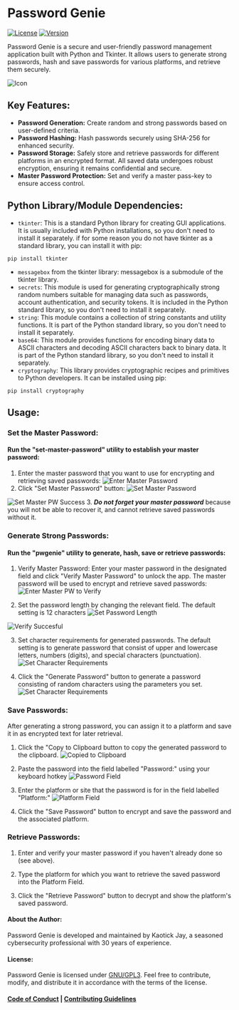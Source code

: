 # Password Genie
[![License](https://img.shields.io/badge/License-GPL3-blue.svg)](https://opensource.org/licenses/GPL-3.0) [![Version](https://img.shields.io/badge/Version-1.0.12-brightgreen.svg)](https://github.com/kaotickj/password-genie/releases/tag/v1.0.12)

Password Genie is a secure and user-friendly password management application built with Python and Tkinter. It allows users to generate strong passwords, hash and save passwords for various platforms, and retrieve them securely.

![Icon](./img/password-genie.png)

## Key Features:
- **Password Generation:** Create random and strong passwords based on user-defined criteria.
- **Password Hashing:** Hash passwords securely using SHA-256 for enhanced security.
- **Password Storage:** Safely store and retrieve passwords for different platforms in an encrypted format. All saved data undergoes robust encryption, ensuring it remains confidential and secure.
- **Master Password Protection:** Set and verify a master pass-key to ensure access control.

## Python Library/Module Dependencies:
- `tkinter`: This is a standard Python library for creating GUI applications. It is usually included with Python installations, so you don't need to install it separately. if for some reason you do not have tkinter as a standard library, you can install it with pip:
```
pip install tkinter
```
 
- `messagebox` from the tkinter library: messagebox is a submodule of the tkinter library.
- `secrets`: This module is used for generating cryptographically strong random numbers suitable for managing data such as passwords, account authentication, and security tokens. It is included in the Python standard library, so you don't need to install it separately. 
- `string`: This module contains a collection of string constants and utility functions. It is part of the Python standard library, so you don't need to install it separately.
- `base64`: This module provides functions for encoding binary data to ASCII characters and decoding ASCII characters back to binary data. It is part of the Python standard library, so you don't need to install it separately.
- `cryptography`: This library provides cryptographic recipes and primitives to Python developers. It can be installed using pip:
```
pip install cryptography 
```


## Usage:
### Set the Master Password:
#### Run the "set-master-password" utility to establish your master password:

1. Enter the master password that you want to use for encrypting and retrieving saved passwords:
![Enter Master Password](./img/enter-master-password.png)
2. Click "Set Master Password" button:
![Set Master Password](./img/set-master-pw-button.png)

![Set Master PW Success](./img/set-pw-success.png)
3. ***Do not forget your master password*** because you will not be able to recover it, and cannot retrieve saved passwords without it.

### Generate Strong Passwords: 
#### Run the "pwgenie" utility to generate, hash, save or retrieve passwords:

1. Verify Master Password: Enter your master password in the designated field and click "Verify Master Password" to unlock the app. The master password will be used to encrypt and retrieve saved passwords:
![Enter Master PW to Verify](./img/enter-verify-pw.png)

2. Set the password length by changing the relevant field. The default setting is 12 characters 
![Set Password Length](./img/set-password-length.png)

![Verify Succesful](./img/verify-success.png)

3. Set character requirements for generated passwords.  The default setting is to generate password that consist of upper and lowercase letters, numbers (digits), and special characters (punctuation). 
![Set Character Requirements](./img/character-requirements.png)

4. Click the "Generate Password" button to generate a password consisting of random characters using the parameters you set.
![Set Character Requirements](./img/generate-password.png)

### Save Passwords:
After generating a strong password, you can assign it to a platform and save it in as encrypted text for later retrieval.
 
1. Click the "Copy to Clipboard button to copy the generated password to the clipboard.
![Copied to Clipboard](./img/copied-to-clipboard.png)

2. Paste the password into the field labelled "Password:" using your keyboard hotkey
![Password Field](./img/password-field.png)

3. Enter the platform or site that the password is for in the field labelled "Platform:"
![Platform Field](./img/platform-field.png)

4. Click the "Save Password" button to encrypt and save the password and the associated platform.

### Retrieve Passwords:
1. Enter and verify your master password if you haven't already done so (see above).

2. Type the platform for which you want to retrieve the saved password into the Platform Field.

3. Click the "Retrieve Password" button to decrypt and show the platform's saved password.


#### About the Author:
Password Genie is developed and maintained by Kaotick Jay, a seasoned cybersecurity professional with 30 years of experience. 

#### License:
Password Genie is licensed under [GNU/GPL3](LICENSE). Feel free to contribute, modify, and distribute it in accordance with the terms of the license.

#### [Code of Conduct](CODE_OF_CONDUCT.md) | [Contributing Guidelines](CONTRIBUTING.md)
